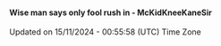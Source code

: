 #### Wise man says only fool rush in - McKidKneeKaneSir
Updated on 15/11/2024 - 00:55:58 (UTC) Time Zone
